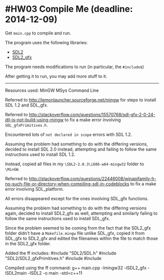 #HW03 Compile Me (deadline: 2014-12-09)
===

Get `main.cpp` to compile and run.

The program uses the following libraries:

* [SDL2](http://wiki.libsdl.org/APIByCategory)
* [SDL2_gfx](http://cms.ferzkopp.net/index.php/software/13-sdl-gfx)

The program needs modifications to run (in particular, the `#include`s)

After getting it to run, you may add more stuff to it.

<hr>

Resources used:
MinGW
MSys
Command Line

Referred to http://lemonlauncher.sourceforge.net/mingw for steps to install SDL 1.2 and SDL_gfx.

Referred to http://stackoverflow.com/questions/15570768/sdl-gfx-2-0-24-dll-is-not-build-using-mingw to fix a make error involving ```SDL_gfxPrimitives.h```.

Encountered lots of ```not declared in scope``` errors with SDL 1.2.

Assuming the problem had something to do with the differing versions, decided to install SDL 2.0 instead, attempting and failing to follow the same instructions used to install SDL 1.2.

Instead, copied all files in my ```\SDL2-2.0.3\i686-w64-mingw32``` folder to ```\MinGW```.

Referred to http://stackoverflow.com/questions/22446008/winapifamily-h-no-such-file-or-directory-when-compiling-sdl-in-codeblocks to fix a make error involving SDL_platform.

All errors disappeared except for the ones involving SDL_gfx functions.

Assuming the problem had something to do with the differing versions again, decided to install SDL2_gfx as well, attempting and similarly failing to follow the same instructions used to install SDL_gfx.

Since the problem seemed to be coming from the fact that the SDL2_gfx folder didn't have a ```Makefile.mingw``` file unlike SDL_gfx, copied it from SDL_gfx to SDL2_gfx and edited the filenames within the file to match those in the SDL2_gfx folder.

Added the ff includes:
#include "SDL2/SDL.h"
#include "SDL2/SDL2_gfxPrimitives.h"
#include <cstddef>
#include <iostream>

Compiled using the ff command: g++ main.cpp -lmingw32 -lSDL2_gfx -lSDL2main -lSDL2 -o main -std=c++11